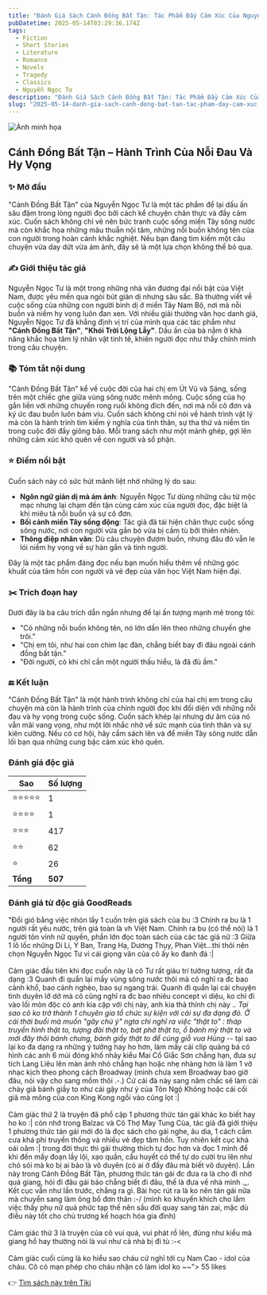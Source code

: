 ```yaml
---
title: "Đánh Giá Sách Cánh Đồng Bất Tận: Tác Phẩm Đầy Cảm Xúc Của Nguyễn Ngọc Tư"
pubDatetime: 2025-05-14T03:29:36.174Z
tags:
  - Fiction
  - Short Stories
  - Literature
  - Romance
  - Novels
  - Tragedy
  - Classics
  - Nguyễn Ngọc Tư
description: "Đánh Giá Sách Cánh Đồng Bất Tận: Tác Phẩm Đầy Cảm Xúc Của Nguyễn Ngọc Tư"
slug: "2025-05-14-danh-gia-sach-canh-dong-bat-tan-tac-pham-day-cam-xuc-cua-nguyen-ngoc-tu"
---
```


![Ảnh minh họa](https://images-na.ssl-images-amazon.com/images/S/compressed.photo.goodreads.com/books/1301137559i/7003187.jpg) 

## Cánh Đồng Bất Tận – Hành Trình Của Nỗi Đau Và Hy Vọng

### ✨ Mở đầu  
"Cánh Đồng Bất Tận" của Nguyễn Ngọc Tư là một tác phẩm để lại dấu ấn sâu đậm trong lòng người đọc bởi cách kể chuyện chân thực và đầy cảm xúc. Cuốn sách không chỉ vẽ nên bức tranh cuộc sống miền Tây sông nước mà còn khắc họa những mâu thuẫn nội tâm, những nỗi buồn không tên của con người trong hoàn cảnh khắc nghiệt. Nếu bạn đang tìm kiếm một câu chuyện vừa day dứt vừa ám ảnh, đây sẽ là một lựa chọn không thể bỏ qua.

### ✍️ Giới thiệu tác giả  
Nguyễn Ngọc Tư là một trong những nhà văn đương đại nổi bật của Việt Nam, được yêu mến qua ngòi bút giản dị nhưng sâu sắc. Bà thường viết về cuộc sống của những con người bình dị ở miền Tây Nam Bộ, nơi mà nỗi buồn và niềm hy vọng luôn đan xen. Với nhiều giải thưởng văn học danh giá, Nguyễn Ngọc Tư đã khẳng định vị trí của mình qua các tác phẩm như **"Cánh Đồng Bất Tận"**, **"Khói Trời Lộng Lẫy"**. Dấu ấn của bà nằm ở khả năng khắc họa tâm lý nhân vật tinh tế, khiến người đọc như thấy chính mình trong câu chuyện.

### 📚 Tóm tắt nội dung  
"Cánh Đồng Bất Tận" kể về cuộc đời của hai chị em Út Vũ và Sáng, sống trên một chiếc ghe giữa vùng sông nước mênh mông. Cuộc sống của họ gắn liền với những chuyến rong ruổi không đích đến, nơi mà nỗi cô đơn và ký ức đau buồn luôn bám víu. Cuốn sách không chỉ nói về hành trình vật lý mà còn là hành trình tìm kiếm ý nghĩa của tình thân, sự tha thứ và niềm tin trong cuộc đời đầy giông bão. Mỗi trang sách như một mảnh ghép, gợi lên những cảm xúc khó quên về con người và số phận.

### ⭐ Điểm nổi bật  
Cuốn sách này có sức hút mãnh liệt nhờ những lý do sau:  
- **Ngôn ngữ giản dị mà ám ảnh**: Nguyễn Ngọc Tư dùng những câu từ mộc mạc nhưng lại chạm đến tận cùng cảm xúc của người đọc, đặc biệt là khi miêu tả nỗi buồn và sự cô đơn.  
- **Bối cảnh miền Tây sống động**: Tác giả đã tái hiện chân thực cuộc sống sông nước, nơi con người vừa gắn bó vừa bị cầm tù bởi thiên nhiên.  
- **Thông điệp nhân văn**: Dù câu chuyện đượm buồn, nhưng đâu đó vẫn le lói niềm hy vọng về sự hàn gắn và tình người.  

Đây là một tác phẩm đáng đọc nếu bạn muốn hiểu thêm về những góc khuất của tâm hồn con người và vẻ đẹp của văn học Việt Nam hiện đại.

### ✂️ Trích đoạn hay  
Dưới đây là ba câu trích dẫn ngắn nhưng để lại ấn tượng mạnh mẽ trong tôi:  
- "Có những nỗi buồn không tên, nó lớn dần lên theo những chuyến ghe trôi."  
- "Chị em tôi, như hai con chim lạc đàn, chẳng biết bay đi đâu ngoài cánh đồng bất tận."  
- "Đời người, có khi chỉ cần một người thấu hiểu, là đã đủ ấm."  

### 🔚 Kết luận  
"Cánh Đồng Bất Tận" là một hành trình không chỉ của hai chị em trong câu chuyện mà còn là hành trình của chính người đọc khi đối diện với những nỗi đau và hy vọng trong cuộc sống. Cuốn sách khép lại nhưng dư âm của nó vẫn mãi vang vọng, như một lời nhắc nhở về sức mạnh của tình thân và sự kiên cường. Nếu có cơ hội, hãy cầm sách lên và để miền Tây sông nước dẫn lối bạn qua những cung bậc cảm xúc khó quên.


### Đánh giá độc giả

| Sao    | Số lượng |
|--------|----------|
| ⭐⭐⭐⭐⭐ | 1 |
| ⭐⭐⭐⭐ | 1 |
| ⭐⭐⭐ | 417 |
| ⭐⭐ | 62 |
| ⭐ | 26 |
| **Tổng** | **507** |


 ### Đánh giá từ độc giả GoodReads 
 "Đổi gió bằng việc nhón lấy 1 cuốn trên giá sách của bu :3 Chính ra bu là 1 người rất yêu nước, trên giá toàn là vh Việt Nam. Chính ra bu (có thể nói) là 1 người tôn vinh nữ quyền, phần lớn đọc toàn sách của các tác giả nữ :3 Giữa 1 lô lốc những Di Li, Y Ban, Trang Hạ, Dương Thụy, Phan Việt...thì thôi nên chọn Nguyễn Ngọc Tư vì cái giọng văn của cô ấy ko đanh đá :|<br><br>Cảm giác đầu tiên khi đọc cuốn này là cô Tư rất giàu trí tưởng tượng, rất đa dạng :3 Quanh đi quẩn lại mấy vùng sông nước thôi mà cô nghĩ ra đc bao cảnh khổ, bao cảnh nghèo, bao sự ngang trái. Quanh đi quẩn lại cái chuyện tình duyên lỡ dở mà cô cũng nghĩ ra đc bao nhiêu concept vi diệu, ko chỉ đi vào lối mòn độc có anh kia cặp với chị này, anh kia thả thính chị này ._. Tại sao cô ko trở thành 1 chuyên gia tổ chức sự kiện với cái sự đa dạng đó. Ở cái thời buổi mà muốn "gây chú ý" ngta chỉ nghĩ ra việc "thật to" : tháp truyền hình thật to, tượng đài thật to, bát phở thật to, ổ bánh mỳ thật to và mới đây thôi bánh chưng, bánh giầy thật to để cúng giỗ vua Hùng -_- tại sao lại ko đa dạng ra những ý tưởng hay ho hơn, làm mấy cái clip quảng bá có hình các anh 6 múi đóng khố nhảy kiểu Mai Cồ Giắc Sơn chẳng hạn, đưa sự tích Lang Liêu lên màn ảnh nhỏ chẳng hạn hoặc nhẹ nhàng hơn là làm 1 vở nhạc kịch theo phong cách Broadway (mình chưa xem Broadway bao giờ đâu, nói vậy cho sang mồm thôi .-.) Cứ cái đà này sang năm chắc sẽ làm cái chày giã bánh giầy to như cái gậy như ý của Tôn Ngộ Không hoặc cái cối giã mà mông của con King Kong ngồi vào cũng lọt :|<br><br>Cảm giác thứ 2 là truyện đã phổ cập 1 phương thức tán gái khác ko biết hay ho ko :| còn nhớ trong Balzac và Cô Thợ May Tung Của, tác giả đã giới thiệu 1 phương thức tán gái mới đó là đọc sách cho gái nghe, âu dia, 1 cách cầm cưa khá phi truyền thống và nhiều vẻ đẹp tâm hồn. Tuy nhiên kết cục khá oái oăm :| trong đời thực thì gái thường thích tự đọc hơn và đọc 1 mình để khi đến mấy đoạn lầy lội, xạo quần, cẩu huyết có thể tự do cười tru lên như chó sói mà ko bị ai bảo là vô duyên (có ai ở đấy đâu mà biết vô duyên). Lần này trong Cánh Đồng Bất Tận, phương thức tán gái đc đưa ra là cho đi nhờ quá giang, hỏi đi đâu gái bảo chẳng biết đi đâu, thế là đưa về nhà mình ._. Kết cục vẫn như lần trước, chẳng ra gì. Bài học rút ra là ko nên tán gái nữa mà chuyển sang làm ông bố đơn thân :-/ (mình ko khuyến khích cho lắm việc thấy phụ nữ quá phức tạp thế nên sầu đời quay sang tán zai, mặc dù điều này tốt cho chủ trương kế hoạch hóa gia đình)<br><br>Cảm giác thứ 3 là truyện của cô vui quá, vui phát rồ lên, đúng như kiểu mà giang hồ hay thường nói là vui như cả nhà bị đi tù :-&lt;<br><br>Cảm giác cuối cùng là ko hiểu sao cháu cứ nghĩ tới cụ Nam Cao - idol của cháu. Cô có mạn phép cho cháu nhận cô làm idol ko ~~"> 55 likes

👉 [Tìm sách này trên Tiki](https://tiki.vn/search?q=C%C3%A1nh%20%C4%90%E1%BB%93ng%20B%E1%BA%A5t%20T%E1%BA%ADn)
